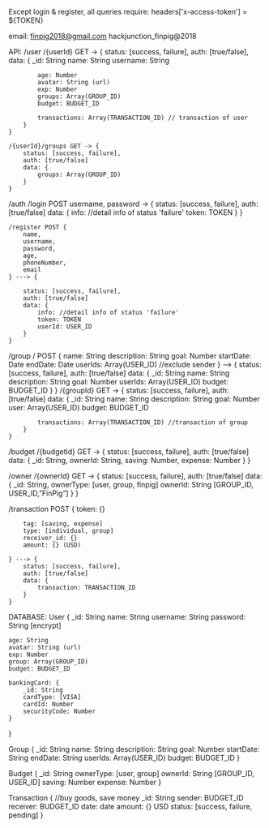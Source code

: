 Except login & register, all queries require:
headers['x-access-token'] = ${TOKEN}

email:
finpig2018@gmail.com
hackjunction_finpig@2018

API:
/user
	/{userId} GET -> {
		status: [success, failure],
		auth: [true/false],
		data: {
			_id: String
			name: String
			username: String

			age: Number
			avatar: String (url)
			exp: Number
			groups: Array(GROUP_ID)
			budget: BUDGET_ID

			transactions: Array(TRANSACTION_ID) // transaction of user
		}
	}

	/{userId}/groups GET -> {
		status: [success, failure],
		auth: [true/false]
		data: {
			groups: Array(GROUP_ID)
		}
	}

/auth
	/login POST username, password -> {
		status: [success, failure],
		auth: [true/false]
		data: {
			info: //detail info of status 'failure'
			token: TOKEN
		}
	}

	/register POST {
		name,
		username, 
		password, 
		age,
		phoneNumber, 
		email
	} ---> {

		status: [success, failure],
		auth: [true/false]
		data: {
			info: //detail info of status 'failure'
			token: TOKEN
			userId: USER_ID
		}
	}

/group
	/ POST {
		name: String
		description: String
		goal: Number
		startDate: Date
		endDate: Date
		userIds: Array(USER_ID) //exclude sender
	} --> {
		status: [success, failure],
		auth: [true/false]
		data: {
			_id: String
			name: String
			description: String
			goal: Number
			userIds: Array(USER_ID)
			budget: BUDGET_ID
		}
	}
	/{groupId} GET -> {
		status: [success, failure],
		auth: [true/false]
		data: {
			_id: String
			name: String
			description: String
			goal: Number
			user: Array(USER_ID)
			budget: BUDGET_ID

			transactions: Array(TRANSACTION_ID) //transaction of group
		}
	}

/budget
	/{budgetId} GET -> {
		status: [success, failure],
		auth: [true/false]
		data: {
			_id: String,
			ownerId: String,
			saving: Number,
			expense: Number
		}
	}

/owner
	/{ownerId} GET -> {
		status: [success, failure],
		auth: [true/false]
		data: {
			_id: String,
			ownerType: [user, group, finpig]
			ownerId: String [GROUP_ID, USER_ID,”FinPig”]
		}
	}

/transaction POST {
		token: {}

		tag: [saving, expense]
		type: [individual, group]
		receiver_id: {}
		amount: {} (USD)

	} ---> {
		status: [success, failure],
		auth: [true/false]
		data: {
			transaction: TRANSACTION_ID
		}
	}

DATABASE:
User {
	_id: String
	name: String
	username: String
	password: String [encrypt]

	age: String
	avatar: String (url)
	exp: Number
	group: Array(GROUP_ID)
	budget: BUDGET_ID

	bankingCard: {
		_id: String
		cardType: [VISA]
		cardId: Number
		securityCode: Number
	}
}

Group {
	_id: String
	name: String
	description: String
	goal: Number
	startDate: String
	endDate: String
	userIds: Array(USER_ID)
	budget: BUDGET_ID
}

Budget {
	_id: String
	ownerType: [user, group]
	ownerId: String [GROUP_ID, USER_ID]
	saving: Number
	expense: Number
}

Transaction { //buy goods, save money
	_id: String
	sender: BUDGET_ID
	receiver: BUDGET_ID
	date: date
	amount: {} USD
	status: [success, failure, pending]
}
